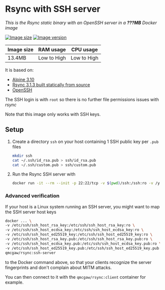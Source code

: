 # Rsync with SSH server

*This is the Rsync static binary with an OpenSSH server in a **???MB** Docker image*

[![Image size](https://images.microbadger.com/badges/image/qmcgaw/rsync:ssh-server.svg)](https://microbadger.com/images/qmcgaw/rsync:ssh-server)
[![Image version](https://images.microbadger.com/badges/version/qmcgaw/rsync:ssh-server.svg)](https://microbadger.com/images/qmcgaw/rsync:ssh-server)

| Image size | RAM usage | CPU usage |
| --- | --- | --- |
| 13.4MB | Low to High | Low to High |

It is based on:

- [Alpine 3.10](https://alpinelinux.org)
- [Rsync 3.1.3 built statically from source](https://rsync.samba.org/)
- [OpenSSH](https://pkgs.alpinelinux.org/package/v3.10/main/x86_64/openssh)

The SSH login is with `root` so there is no further file permissions issues with *rsync*

Note that this image only works with SSH keys.

## Setup

1. Create a directory `ssh` on your host containing 1 SSH public key per `.pub` files

    ```sh
    mkdir ssh
    cat ~/.ssh/id_rsa.pub > ssh/id_rsa.pub
    cat ~/.ssh/custom.pub > ssh/custom.pub
    ```

1. Run the Rsync SSH server with

    ```sh
    docker run -it --rm --init -p 22:22/tcp -v $(pwd)/ssh:/ssh:ro -v /yourpath:/mnt/directory qmcgaw/rsync:ssh-server
    ```

### Advanced verification

If your host is a Linux system running an SSH server, you might want to map the SSH server host keys

```sh
docker ... \
-v /etc/ssh/ssh_host_rsa_key:/etc/ssh/ssh_host_rsa_key:ro \
-v /etc/ssh/ssh_host_ecdsa_key:/etc/ssh/ssh_host_ecdsa_key:ro \
-v /etc/ssh/ssh_host_ed25519_key:/etc/ssh/ssh_host_ed25519_key:ro \
-v /etc/ssh/ssh_host_rsa_key.pub:/etc/ssh/ssh_host_rsa_key.pub:ro \
-v /etc/ssh/ssh_host_ecdsa_key.pub:/etc/ssh/ssh_host_ecdsa_key.pub:ro \
-v /etc/ssh/ssh_host_ed25519_key.pub:/etc/ssh/ssh_host_ed25519_key.pub:ro \
qmcgaw/rsync:ssh-server
```

to the Docker command above, so that your clients recognize the server fingerprints and don't complain about MITM attacks.

You can then connect to it with the `qmcgaw/rsync:client` container for example.
